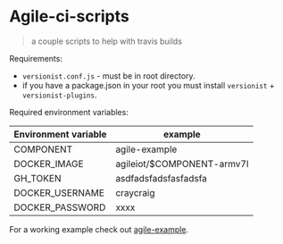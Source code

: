 # Agile-ci-scripts

> a couple scripts to help with travis builds

Requirements:

* `versionist.conf.js` - must be in root directory.
* if you have a package.json in your root you must install `versionist` + `versionist-plugins`.

Required environment variables:

| Environment variable | example                    |
|-----------------------|----------------------------|
| COMPONENT             | agile-example              |
| DOCKER_IMAGE          | agileiot/$COMPONENT-armv7l |
| GH_TOKEN              | asdfadsfadsfasfadsfa       |
| DOCKER_USERNAME       | craycraig                  |
| DOCKER_PASSWORD       | xxxx                       |

For a working example check out [agile-example](https://github.com/Agile-IoT/agile-example).
